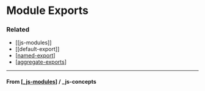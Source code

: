 # Module Exports

### Related

- [[js-modules]]
- [[default-export]]
- [[named-export]]
- [[aggregate-exports]]

---

#### **From** [[_js-modules]] / \_js-concepts

[//begin]: # "Autogenerated link references for markdown compatibility"
[named-export]: named-export "Named Export"
[aggregate-exports]: aggregate-exports "Aggregate Export"
[_js-modules]: ../_js-modules "JS Modules"
[//end]: # "Autogenerated link references"

